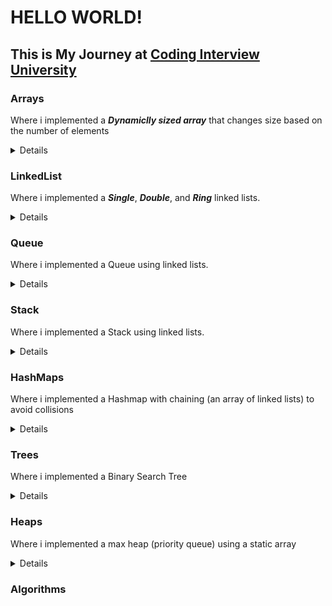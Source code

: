 # HELLO WORLD!
## This is My Journey at [Coding Interview University](https://github.com/jwasham/coding-interview-university)
### Arrays

Where i implemented a _**Dynamiclly sized array**_ that changes size based on the number of elements
<details>

* void push(data, arr)
* void insertElement(data, index, arr) 
* void removeElement(index, arr)
* void resizeArray(arr)
* void prepend(data, arr)
* int pop(arr)
* void swap(a, b)
* void quickSortArray(arr, low, high)
* int findElement(start, data, arr)
* void removeAllEqual(data, arr)
</details>

### LinkedList

Where i implemented a _**Single**_, _**Double**_, and _**Ring**_ linked lists.
<details>

* void addHeadNode(data)
* void addLastNode(data)
* int deleteNode(index)
* void reverseList()
* void swapNode(a,b);
* node *findNode(int)
* int insertNode(data, index)
* void printList()
</details>
 
### Queue

Where i implemented a Queue using linked lists.
<details>
 
* void enqueue(data)
* int dequeue()
* int printqueue(index)

</details>
 
### Stack

Where i implemented a Stack using linked lists.
<details>

* void push(data)
* int pop()
* int printstack()
* void sortstack()
* int peekstack()

</details>
 
### HashMaps

Where i implemented a Hashmap with chaining (an array of linked lists) to avoid collisions 
<details>

* hash_table *createHashtable(int size)
* void add(table, key, data)
* int hash(key, size)
* node *find(table, key)
* void printTable(table)
* void delete(table, key)
* void destroy(table)
</details>

### Trees

Where i implemented a Binary Search Tree 
<details>

* treeNode *insert(treeNode *node, int data)
* int getNodeCount(treeNode *node)
* bool searchInTree(treeNode *node, int data)
* int getHeight(treeNode *node)
* bool isValidBST(treeNode *node)
* treeNode *deleteValue(treeNode *node, int value)
* int getSuccessor(treeNode *node, int value)
</details>

### Heaps

Where i implemented a max heap (priority queue) using a static array
<details>

* void insert(max_heap *Q, int value)
* void heapify_up(max_heap *Q, int i)
* int get_max(max_heap *heap)
* int extract_max(max_heap *heap)
* void heapify_down(max_heap *heap, int parent)
* void remove_node(max_heap *heap, int i)
* void heapsort(int *arr, int size)
</details>

### Algorithms
